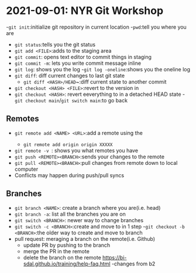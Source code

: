 
# 2021-09-01: NYR Git Workshop
-`git init`:initialize git repository in current location
	-`pwd`:tell you where you are
- `git status`:tells you the git status
- `git add <FILE>`:adds <FILE> to the staging area
- `git commit`: opens text editor to commit things in staging
- `git commit -m`: lets you write commit message inline
- `git log`: shows you the log
	-`git log -oneline`:shows you the oneline log
- `git diff`: diff current changes to last git state
	- `git diff <HASH>/HEAD`~<NUM>:diff current state to another commit 
- `git checkout <HASH> <FILE>`:revert <FILE> to the version in <HASH>
- `git checkout <HASH>`: revert eeverything to <HASH> in a detached HEAD state
	-`git checkout main`/`git switch main`:to go back
## Remotes

- `git remote add <NAME> <URL>`:add a remote <NAME> using the <URL>
	- `git remote add origin origin XXXXX`
- `git remote -v `: shows you what remotes you have
- `git push <REMOTE><BRANCH>`:sends your changes to the remote
- `git pull <REMOTE><BRANCH>`:pull changes from remote down to local computer <BRANCH>
- Conflicts may happen during push/pull syncs

## Branches
- `git branch <NAME>`: create a branch where you are(i.e. head)
- `git branch -a`: list all the branches you are on
- `git switch <BRANCH>`: newer way to change branches
- `git switch -c <BRANCH>`:create and move to <branch> in 1 step
	-`git checkout -b <BRANCH>`:the older way to create and move to branch
- pull request: meraging a branch on the remote(i.e. Github)
	- update PR by pushing to the branch
	- merge the PR in the remote
	- delete the branch on the remote
https://bi-sdal.github.io/training/help-faq.html
-changes from b2
